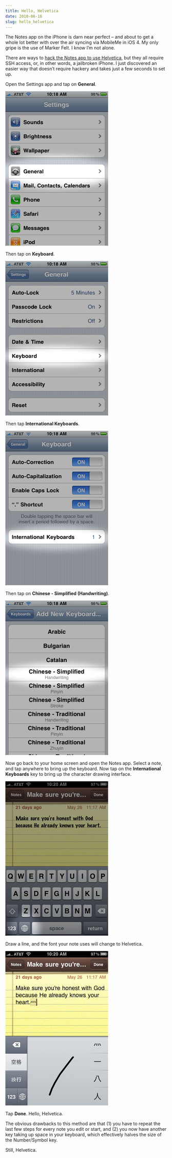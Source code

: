 ```yaml
---
title: Hello, Helvetica
date: 2010-06-16
slug: hello_helvetica
---
```

<p>The Notes app on the iPhone is darn near perfect &#8211; and about to get a whole lot better with over the air syncing via MobileMe in iOS 4. My only gripe is the use of Marker Felt. I know I&#8217;m not alone.</p>

<p>There are ways to <a href="http://daringfireball.net/2007/09/hacking_the_iphone_notes_app">hack the Notes app to use Helvetica</a>, but they all require SSH access, or, in other words, a jailbroken iPhone. I just discovered an easier way that doesn&#8217;t require hackery and takes just a few seconds to set up.</p>

<p>Open the Settings app and tap on <strong>General</strong>.</p>

<p><img src="/assets/img/hh-settings.jpg" alt="hh-settings.jpg"  /></p>

<p>Then tap on <strong>Keyboard</strong>.</p>

<p><img src="/assets/img/hh-keyboard.jpg" alt="hh-keyboard.jpg"  /></p>

<p>Then tap <strong>International Keyboards</strong>.</p>

<p><img src="/assets/img/hh-intlkeyboards.jpg" alt="hh-intlkeyboards.jpg"  /></p>

<p>Then tap on <strong>Chinese - Simplified (Handwriting)</strong>.</p>

<p><img src="/assets/img/hh-simpchinese.jpg" alt="hh-simpchinese.jpg"  /></p>

<p>Now go back to your home screen and open the Notes app. Select a note, and tap anywhere to bring up the keyboard. Now tap on the <strong>International Keyboards</strong> key to bring up the character drawing interface.</p>

<p><img src="/assets/img/hh-intlkey.jpg" alt="hh-intlkey.jpg"  /></p>

<p>Draw a line, and the font your note uses will change to Helvetica.</p>

<p><img src="/assets/img/hh-chinesedraw.jpg" alt="hh-chinesedraw.jpg"  /></p>

<p>Tap <strong>Done</strong>. Hello, Helvetica.</p>

<p>The obvious drawbacks to this method are that (1) you have to repeat the last few steps for every note you edit or start, and (2) you now have another key taking up space in your keyboard, which effectively halves the size of the Number/Symbol key.</p>

<p>Still, Helvetica.</p>